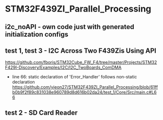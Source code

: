 # STM32F439ZI_Parallel_Processing

## i2c_noAPI - own code just with generated initialization configs

## test 1, test 3 - I2C Across Two F439Zis Using API
https://github.com/fboris/STM32Cube_FW_F4/tree/master/Projects/STM32F429I-Discovery/Examples/I2C/I2C_TwoBoards_ComDMA

- line 66: static declaration of 'Error_Handler' follows non-static declaration
https://github.com/yjeon27/STM32F439ZI_Parallel_Processing/blob/61ffb0b9f2f89c831038e960789d8d616b02da24/test_1/Core/Src/main.c#L66

## test 2 - SD Card Reader
